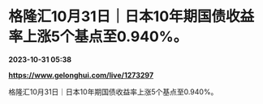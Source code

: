 # 格隆汇10月31日｜日本10年期国债收益率上涨5个基点至0.940%。

**2023-10-31 05:38**

**https://www.gelonghui.com/live/1273297**

格隆汇10月31日｜日本10年期国债收益率上涨5个基点至0.940%。